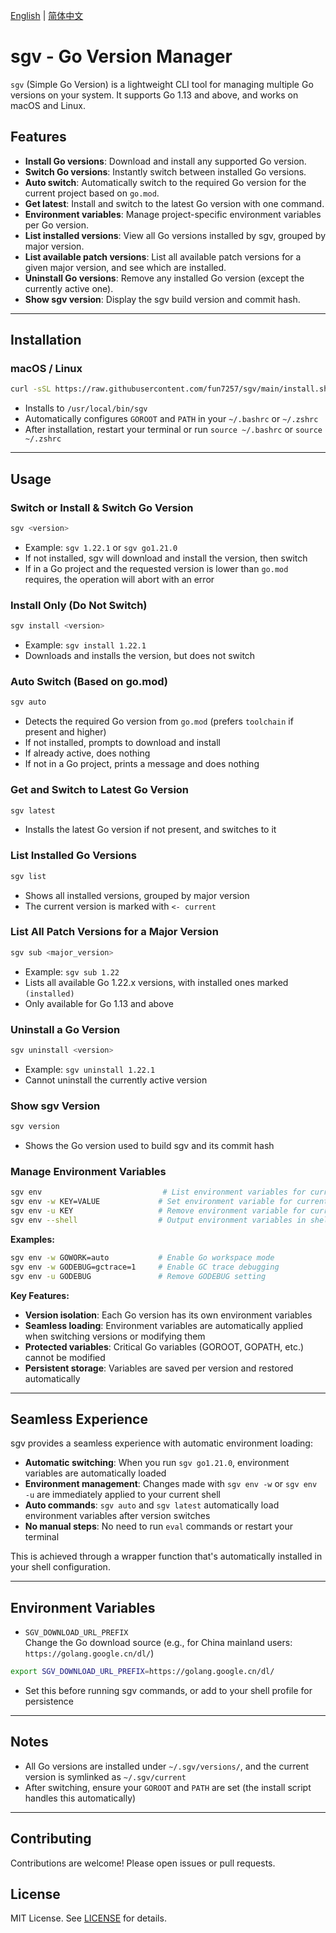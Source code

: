 [English](README.md) | [简体中文](README_zh.md)
# sgv - Go Version Manager

`sgv` (Simple Go Version) is a lightweight CLI tool for managing multiple Go versions on your system. It supports Go 1.13 and above, and works on macOS and Linux.

## Features

- **Install Go versions**: Download and install any supported Go version.
- **Switch Go versions**: Instantly switch between installed Go versions.
- **Auto switch**: Automatically switch to the required Go version for the current project based on `go.mod`.
- **Get latest**: Install and switch to the latest Go version with one command.
- **Environment variables**: Manage project-specific environment variables per Go version.
- **List installed versions**: View all Go versions installed by sgv, grouped by major version.
- **List available patch versions**: List all available patch versions for a given major version, and see which are installed.
- **Uninstall Go versions**: Remove any installed Go version (except the currently active one).
- **Show sgv version**: Display the sgv build version and commit hash.

---

## Installation

### macOS / Linux

```bash
curl -sSL https://raw.githubusercontent.com/fun7257/sgv/main/install.sh | bash
```

- Installs to `/usr/local/bin/sgv`
- Automatically configures `GOROOT` and `PATH` in your `~/.bashrc` or `~/.zshrc`
- After installation, restart your terminal or run `source ~/.bashrc` or `source ~/.zshrc`

---

## Usage

### Switch or Install & Switch Go Version

```bash
sgv <version>
```
- Example: `sgv 1.22.1` or `sgv go1.21.0`
- If not installed, sgv will download and install the version, then switch
- If in a Go project and the requested version is lower than `go.mod` requires, the operation will abort with an error

### Install Only (Do Not Switch)

```bash
sgv install <version>
```
- Example: `sgv install 1.22.1`
- Downloads and installs the version, but does not switch

### Auto Switch (Based on go.mod)

```bash
sgv auto
```
- Detects the required Go version from `go.mod` (prefers `toolchain` if present and higher)
- If not installed, prompts to download and install
- If already active, does nothing
- If not in a Go project, prints a message and does nothing

### Get and Switch to Latest Go Version

```bash
sgv latest
```
- Installs the latest Go version if not present, and switches to it

### List Installed Go Versions

```bash
sgv list
```
- Shows all installed versions, grouped by major version
- The current version is marked with `<- current`

### List All Patch Versions for a Major Version

```bash
sgv sub <major_version>
```
- Example: `sgv sub 1.22`
- Lists all available Go 1.22.x versions, with installed ones marked `(installed)`
- Only available for Go 1.13 and above

### Uninstall a Go Version

```bash
sgv uninstall <version>
```
- Example: `sgv uninstall 1.22.1`
- Cannot uninstall the currently active version

### Show sgv Version

```bash
sgv version
```
- Shows the Go version used to build sgv and its commit hash

### Manage Environment Variables

```bash
sgv env                           # List environment variables for current Go version
sgv env -w KEY=VALUE             # Set environment variable for current Go version
sgv env -u KEY                   # Remove environment variable for current Go version
sgv env --shell                  # Output environment variables in shell format
```

**Examples:**
```bash
sgv env -w GOWORK=auto           # Enable Go workspace mode
sgv env -w GODEBUG=gctrace=1     # Enable GC trace debugging
sgv env -u GODEBUG               # Remove GODEBUG setting
```

**Key Features:**
- **Version isolation**: Each Go version has its own environment variables
- **Seamless loading**: Environment variables are automatically applied when switching versions or modifying them
- **Protected variables**: Critical Go variables (GOROOT, GOPATH, etc.) cannot be modified
- **Persistent storage**: Variables are saved per version and restored automatically

---

## Seamless Experience

sgv provides a seamless experience with automatic environment loading:

- **Automatic switching**: When you run `sgv go1.21.0`, environment variables are automatically loaded
- **Environment management**: Changes made with `sgv env -w` or `sgv env -u` are immediately applied to your current shell
- **Auto commands**: `sgv auto` and `sgv latest` automatically load environment variables after version switches
- **No manual steps**: No need to run `eval` commands or restart your terminal

This is achieved through a wrapper function that's automatically installed in your shell configuration.

---

## Environment Variables

- `SGV_DOWNLOAD_URL_PREFIX`  
  Change the Go download source (e.g., for China mainland users: `https://golang.google.cn/dl/`)

```sh
export SGV_DOWNLOAD_URL_PREFIX=https://golang.google.cn/dl/
```
- Set this before running sgv commands, or add to your shell profile for persistence

---

## Notes

- All Go versions are installed under `~/.sgv/versions/`, and the current version is symlinked as `~/.sgv/current`
- After switching, ensure your `GOROOT` and `PATH` are set (the install script handles this automatically)

---

## Contributing

Contributions are welcome! Please open issues or pull requests.

## License

MIT License. See [LICENSE](./LICENSE) for details.
